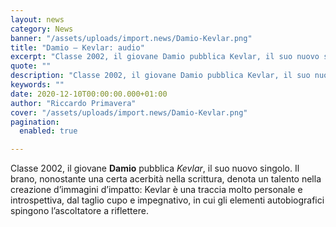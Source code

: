 ```yaml
---
layout: news
category: News
banner: "/assets/uploads/import.news/Damio-Kevlar.png"
title: "Damio – Kevlar: audio"
excerpt: "Classe 2002, il giovane Damio pubblica Kevlar, il suo nuovo singolo. Il brano, nonostante una certa acerbità nella scrittura, denota un talento nella creazione d’immagini d’impatto: Kevlar è una traccia molto personale e introspettiva, dal taglio cupo e impegnativo, in cui gli elementi autobiografici spingono l’ascoltatore a riflettere.  "
quote: ""
description: "Classe 2002, il giovane Damio pubblica Kevlar, il suo nuovo singolo. Il brano, nonostante una certa acerbità nella scrittura, denota un talento nella creazione d’immagini d’impatto: Kevlar è una traccia molto personale e introspettiva, dal taglio cupo e impegnativo, in cui gli elementi autobiografici spingono l’ascoltatore a riflettere.  "
keywords: ""
date: 2020-12-10T00:00:00.000+01:00
author: "Riccardo Primavera"
cover: "/assets/uploads/import.news/Damio-Kevlar.png"
pagination:
  enabled: true

---
```


Classe 2002, il giovane **Damio** pubblica _Kevlar_, il suo nuovo singolo. Il brano, nonostante una certa acerbità nella scrittura, denota un talento nella creazione d’immagini d’impatto: Kevlar è una traccia molto personale e introspettiva, dal taglio cupo e impegnativo, in cui gli elementi autobiografici spingono l’ascoltatore a riflettere.